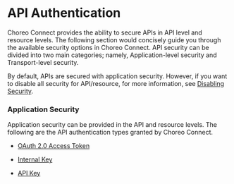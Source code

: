 # API Authentication

Choreo Connect provides the ability to secure APIs in API level and resource levels. The following section would concisely guide you through the available security options in Choreo Connect. API security can be divided into two main categories; namely, Application-level security and Transport-level security.

By default, APIs are secured with application security. However, if you want to disable all security for API/resource, for more information, see [Disabling Security]({{base_path}}/deploy-and-publish/deploy-on-gateway/choreo-connect/security/api-authentication/disabling-security/).

### Application Security
Application security can be provided in the API and resource levels. The following are the API authentication types granted by Choreo Connect.

-   [OAuth 2.0 Access Token]({{base_path}}/deploy-and-publish/deploy-on-gateway/choreo-connect/security/api-authentication/oauth2-access-tokens/) 

-   [Internal Key]({{base_path}}/deploy-and-publish/deploy-on-gateway/choreo-connect/security/api-authentication/internal-key-authentication/)

-   [API Key]({{base_path}}/deploy-and-publish/deploy-on-gateway/choreo-connect/security/api-authentication/api-key-authentication/)

<!-- TODO: Enable once the feature is completed for MGW 4.0.0
   [Opaque token authentication]({{base_path}}/publish/security/api-authentication/secure-apis-using-oauth2.0-access-tokens/secure-apis-using-opaque-tokens/)
   [Basic authentication]({{base_path}}/publish/security/api-authentication/basic-authentication/)

-->

<!-- TODO: Enable once the feature is completed for MGW 4.0.0
If you provide two or more security types for a resource or API, API invocation would be successful if one of the given authentications passed for the API request. i.e. Application security types have OR relationship with one another.

### Transport Security

Mutual SSL support is provided in the gateway level and API Level in Choreo Connect. Mutual SSL authentication is supported at the API level.

-   [Mutual SSL authentication]({{base_path}}/deploy/api-microgateway/security/api-authentication/mutual-ssl-authentication/)

### Combine Application and transport Security for API Authentication

By default, Application security is mandatory for API authentication. However, if you enable transport security for API authentication (i.e. if you enabled mutual SSL authentication for the API), you can make application security to be optional so that application security is not necessarily be added to the API/resource. Follow the documentation on [make application security optional]({{base_path}}/deploy/api-microgateway/security/api-authentication/making-application-security-optional/) for more details.

By default Application security and transport security is in AND relationship. i.e. if mutual SSL authentication is enabled, a successful API invocation requires passing the mutual SSL handshake as well as passing one of the provided application security. To override this behavior, i.e. to combine Application security and transport security authentication schemes with OR combination, make application security optional. For more details, follow the documentation on [make application security optional]({{base_path}}/deploy/api-microgateway/security/api-authentication/making-application-security-optional/)

-->
